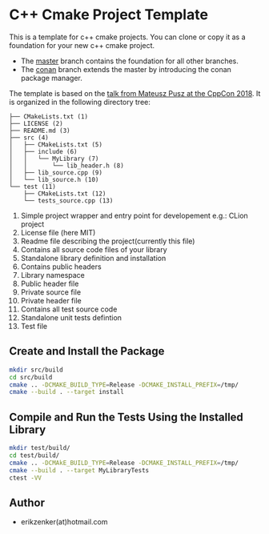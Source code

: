 # C++ Cmake Project Template
This is a template for c++ cmake projects. You can clone or copy it as a foundation for your new c++ cmake project. 

* The [master](https://github.com/erikzenker/cmake-project-template/tree/master) branch contains the foundation for all other branches. 
* The [conan](https://github.com/erikzenker/cmake-project-template/tree/conan) branch extends the master by introducing the conan package manager. 

The template is based on the [talk from Mateusz Pusz at the CppCon 2018](https://www.youtube.com/watch?v=S4QSKLXdTtA). It is organized in the following directory tree:
``` 
├── CMakeLists.txt (1)
├── LICENSE (2)
├── README.md (3)
├── src (4)
│   ├── CMakeLists.txt (5)
│   ├── include (6)
│   │   └── MyLibrary (7)
│   │       └── lib_header.h (8)
│   ├── lib_source.cpp (9)
│   └── lib_source.h (10)
└── test (11)
    ├── CMakeLists.txt (12)
    └── tests_source.cpp (13)
```
1. Simple project wrapper and entry point for developement e.g.: CLion project
2. License file (here MIT)
3. Readme file describing the project(currently this file)
4. Contains all source code files of your library
5. Standalone library definition and installation
6. Contains public headers
7. Library namespace
8. Public header file
9. Private source file
10. Private header file
11. Contains all test source code
12. Standalone unit tests defintion
13. Test file

## Create and Install the Package
``` bash
mkdir src/build
cd src/build
cmake .. -DCMAKE_BUILD_TYPE=Release -DCMAKE_INSTALL_PREFIX=/tmp/
cmake --build . --target install
```

## Compile and Run the Tests Using the Installed Library
``` bash
mkdir test/build/
cd test/build/
cmake .. -DCMAkE_BUILD_TYPE=Release -DCMAKE_INSTALL_PREFIX=/tmp/
cmake --build . --target MyLibraryTests
ctest -VV
```

## Author
* erikzenker(at)hotmail.com
